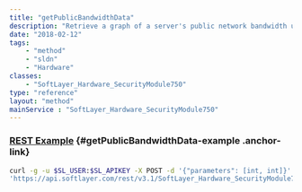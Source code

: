 ```yaml
---
title: "getPublicBandwidthData"
description: "Retrieve a graph of a server's public network bandwidth usage over the specified timeframe. If no timeframe is specified then getPublicBandwidthGraphImage retrieves the last 24 hours of public bandwidth usage. getPublicBandwidthGraphImage returns a PNG image measuring 827 pixels by 293 pixels. "
date: "2018-02-12"
tags:
    - "method"
    - "sldn"
    - "Hardware"
classes:
    - "SoftLayer_Hardware_SecurityModule750"
type: "reference"
layout: "method"
mainService : "SoftLayer_Hardware_SecurityModule750"
---
```


### [REST Example](#getPublicBandwidthData-example) <a href="/article/rest/"><i class="fas fa-question"></i></a> {#getPublicBandwidthData-example .anchor-link} 
```bash
curl -g -u $SL_USER:$SL_APIKEY -X POST -d '{"parameters": [int, int]}' \
'https://api.softlayer.com/rest/v3.1/SoftLayer_Hardware_SecurityModule750/{SoftLayer_Hardware_SecurityModule750ID}/getPublicBandwidthData'
```
